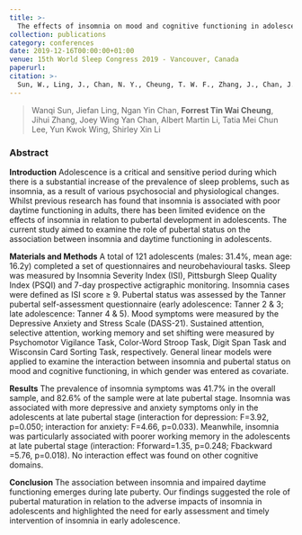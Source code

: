 ```yaml
---
title: >-
  The effects of insomnia on mood and cognitive functioning in adolescents: The role of pubertal development
collection: publications
category: conferences
date: 2019-12-16T00:00:00+01:00
venue: 15th World Sleep Congress 2019 - Vancouver, Canada
paperurl:
citation: >-
  Sun, W., Ling, J., Chan, N. Y., Cheung, T. W. F., Zhang, J., Chan, J. W. Y., ... & Li, S. X. (2019). The effects of insomnia on mood and cognitive functioning in adolescents: the role of pubertal development. Sleep Medicine, 64, S367.
---
```

> Wanqi Sun, Jiefan Ling, Ngan Yin Chan, **Forrest Tin Wai Cheung**, Jihui Zhang, Joey Wing Yan Chan, Albert Martin Li, Tatia Mei Chun Lee, Yun Kwok Wing, Shirley Xin Li

### Abstract

**Introduction** Adolescence is a critical and sensitive period during which there is a substantial increase of the prevalence of sleep problems, such as insomnia, as a result of various psychosocial and physiological changes. Whilst previous research has found that insomnia is associated with poor daytime functioning in adults, there has been limited evidence on the effects of insomnia in relation to pubertal development in adolescents. The current study aimed to examine the role of pubertal status on the association between insomnia and daytime functioning in adolescents.

**Materials and Methods** A total of 121 adolescents (males: 31.4%, mean age: 16.2y) completed a set of questionnaires and neurobehavioural tasks. Sleep was measured by Insomnia Severity Index (ISI), Pittsburgh Sleep Quality Index (PSQI) and 7-day prospective actigraphic monitoring. Insomnia cases were defined as ISI score ≥ 9. Pubertal status was assessed by the Tanner pubertal self-assessment questionnaire (early adolescence: Tanner 2 & 3; late adolescence: Tanner 4 & 5). Mood symptoms were measured by the Depressive Anxiety and Stress Scale (DASS-21). Sustained attention, selective attention, working memory and set shifting were measured by Psychomotor Vigilance Task, Color-Word Stroop Task, Digit Span Task and Wisconsin Card Sorting Task, respectively. General linear models were applied to examine the interaction between insomnia and pubertal status on mood and cognitive functioning, in which gender was entered as covariate.

**Results** The prevalence of insomnia symptoms was 41.7% in the overall sample, and 82.6% of the sample were at late pubertal stage. Insomnia was associated with more depressive and anxiety symptoms only in the adolescents at late pubertal stage (interaction for depression: F=3.92, p=0.050; interaction for anxiety: F=4.66, p=0.033). Meanwhile, insomnia was particularly associated with poorer working memory in the adolescents at late pubertal stage (interaction: Fforward=1.35, p=0.248; Fbackward =5.76, p=0.018). No interaction effect was found on other cognitive domains.

**Conclusion** The association between insomnia and impaired daytime functioning emerges during late puberty. Our findings suggested the role of pubertal maturation in relation to the adverse impacts of insomnia in adolescents and highlighted the need for early assessment and timely intervention of insomnia in early adolescence.